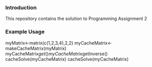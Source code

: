 ### Introduction

This repository contains the solution to Programming Assignment 2

### Example Usage

myMatrix<-matrix(c(1,2,3,4),2,2)
myCacheMatrix<-makeCacheMatrix(myMatrix)
myCacheMatrix$get()
myCacheMatrix$getInverse()
cacheSolve(myCacheMatrix)
cacheSolve(myCacheMatrix)
